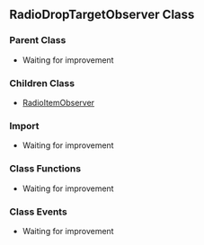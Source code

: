 ## RadioDropTargetObserver Class

### Parent Class
* Waiting for improvement

### Children Class
* [RadioItemObserver](RadioItem_Observer.md)

### Import
* Waiting for improvement

### Class Functions
* Waiting for improvement

### Class Events
* Waiting for improvement